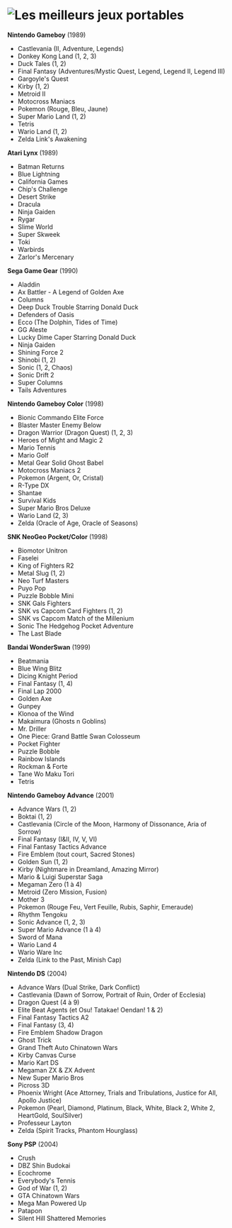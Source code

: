 # ![Les meilleurs jeux portables](images/handhelds.png)

**Nintendo Gameboy** (1989)
- Castlevania (II, Adventure, Legends)
- Donkey Kong Land (1, 2, 3)
- Duck Tales (1, 2)
- Final Fantasy (Adventures/Mystic Quest, Legend, Legend II, Legend III)
- Gargoyle's Quest
- Kirby (1, 2)
- Metroid II
- Motocross Maniacs
- Pokemon (Rouge, Bleu, Jaune)
- Super Mario Land (1, 2)
- Tetris
- Wario Land (1, 2)
- Zelda Link's Awakening

**Atari Lynx** (1989)
- Batman Returns
- Blue Lightning
- California Games
- Chip's Challenge
- Desert Strike
- Dracula
- Ninja Gaiden
- Rygar
- Slime World
- Super Skweek
- Toki
- Warbirds
- Zarlor's Mercenary

**Sega Game Gear** (1990)
- Aladdin
- Ax Battler - A Legend of Golden Axe
- Columns
- Deep Duck Trouble Starring Donald Duck
- Defenders of Oasis
- Ecco (The Dolphin, Tides of Time)
- GG Aleste
- Lucky Dime Caper Starring Donald Duck
- Ninja Gaiden
- Shining Force 2
- Shinobi (1, 2)
- Sonic (1, 2, Chaos)
- Sonic Drift 2
- Super Columns
- Tails Adventures

**Nintendo Gameboy Color** (1998)
- Bionic Commando Elite Force
- Blaster Master Enemy Below
- Dragon Warrior (Dragon Quest) (1, 2, 3)
- Heroes of Might and Magic 2
- Mario Tennis
- Mario Golf
- Metal Gear Solid Ghost Babel
- Motocross Maniacs 2
- Pokemon (Argent, Or, Cristal)
- R-Type DX
- Shantae
- Survival Kids
- Super Mario Bros Deluxe
- Wario Land (2, 3)
- Zelda (Oracle of Age, Oracle of Seasons)

**SNK NeoGeo Pocket/Color** (1998)
- Biomotor Unitron
- Faselei
- King of Fighters R2
- Metal Slug (1, 2)
- Neo Turf Masters
- Puyo Pop
- Puzzle Bobble Mini
- SNK Gals Fighters
- SNK vs Capcom Card Fighters (1, 2)
- SNK vs Capcom Match of the Millenium
- Sonic The Hedgehog Pocket Adventure
- The Last Blade

**Bandai WonderSwan** (1999)
- Beatmania
- Blue Wing Blitz
- Dicing Knight Period
- Final Fantasy (1, 4)
- Final Lap 2000
- Golden Axe
- Gunpey
- Klonoa of the Wind
- Makaimura (Ghosts n Goblins)
- Mr. Driller
- One Piece: Grand Battle Swan Colosseum
- Pocket Fighter
- Puzzle Bobble
- Rainbow Islands
- Rockman & Forte
- Tane Wo Maku Tori
- Tetris

**Nintendo Gameboy Advance** (2001)
- Advance Wars (1, 2)
- Boktai (1, 2)
- Castlevania (Circle of the Moon, Harmony of Dissonance, Aria of Sorrow)
- Final Fantasy (I&II, IV, V, VI)
- Final Fantasy Tactics Advance
- Fire Emblem (tout court, Sacred Stones)
- Golden Sun (1, 2)
- Kirby (Nightmare in Dreamland, Amazing Mirror)
- Mario & Luigi Superstar Saga
- Megaman Zero (1 à 4)
- Metroid (Zero Mission, Fusion)
- Mother 3
- Pokemon (Rouge Feu, Vert Feuille, Rubis, Saphir, Emeraude)
- Rhythm Tengoku
- Sonic Advance (1, 2, 3)
- Super Mario Advance (1 à 4)
- Sword of Mana
- Wario Land 4
- Wario Ware Inc
- Zelda (Link to the Past, Minish Cap)

**Nintendo DS** (2004)
- Advance Wars (Dual Strike, Dark Conflict)
- Castlevania (Dawn of Sorrow, Portrait of Ruin, Order of Ecclesia)
- Dragon Quest (4 à 9)
- Elite Beat Agents (et Osu! Tatakae! Oendan! 1 & 2)
- Final Fantasy Tactics A2
- Final Fantasy (3, 4)
- Fire Emblem Shadow Dragon
- Ghost Trick
- Grand Theft Auto Chinatown Wars
- Kirby Canvas Curse
- Mario Kart DS
- Megaman ZX & ZX Advent
- New Super Mario Bros
- Picross 3D
- Phoenix Wright (Ace Attorney, Trials and Tribulations, Justice for All, Apollo Justice)
- Pokemon (Pearl, Diamond, Platinum, Black, White, Black 2, White 2, HeartGold, SoulSilver)
- Professeur Layton
- Zelda (Spirit Tracks, Phantom Hourglass)

**Sony PSP** (2004)
- Crush
- DBZ Shin Budokai
- Ecochrome
- Everybody's Tennis
- God of War (1, 2)
- GTA Chinatown Wars
- Mega Man Powered Up
- Patapon
- Silent Hill Shattered Memories
